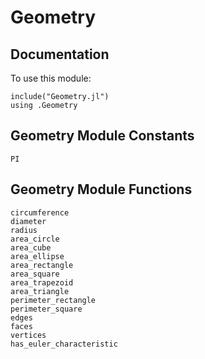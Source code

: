 # Geometry

## Documentation
To use this module:
```
include("Geometry.jl")
using .Geometry
```

## Geometry Module Constants
```@docs
PI
```

## Geometry Module Functions
```@docs
circumference
diameter
radius
area_circle
area_cube
area_ellipse
area_rectangle
area_square
area_trapezoid
area_triangle
perimeter_rectangle
perimeter_square
edges
faces
vertices
has_euler_characteristic
```
